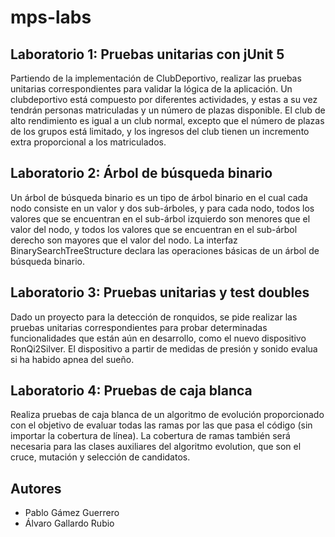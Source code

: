 # mps-labs

## Laboratorio 1: Pruebas unitarias con jUnit 5

Partiendo de la implementación de ClubDeportivo, realizar las pruebas unitarias correspondientes para validar la lógica de la aplicación. Un clubdeportivo está compuesto por diferentes actividades, y estas a su vez tendrán personas matriculadas y un número de plazas disponible. El club de alto rendimiento es igual a un club normal, excepto que el número de plazas de los grupos está limitado, y los ingresos del club tienen un incremento extra proporcional a los matriculados.

## Laboratorio 2: Árbol de búsqueda binario

Un árbol de búsqueda binario es un tipo de árbol binario en el cual cada nodo consiste en un valor y dos sub-árboles, y para cada nodo, todos los valores que se encuentran en el sub-árbol izquierdo son menores que el valor del nodo, y todos los valores que se encuentran en el sub-árbol derecho son mayores que el valor del nodo. La interfaz BinarySearchTreeStructure<T> declara las operaciones básicas de un árbol de búsqueda binario.

##  Laboratorio 3: Pruebas unitarias y test doubles
Dado un proyecto para la detección de ronquidos, se pide realizar las pruebas unitarias correspondientes para probar determinadas funcionalidades que están aún en desarrollo, como el nuevo dispositivo RonQi2Silver. El dispositivo a partir de medidas de presión y sonido evalua si ha habido apnea del sueño.

##  Laboratorio 4: Pruebas de caja blanca
Realiza pruebas de caja blanca de un algoritmo de evolución proporcionado con el objetivo de evaluar todas las ramas por las que pasa el código (sin importar la cobertura de línea). La cobertura de ramas también será necesaria para las clases auxiliares del algoritmo evolution, que son el cruce, mutación y selección de candidatos.

## Autores

- Pablo Gámez Guerrero
- Álvaro Gallardo Rubio
